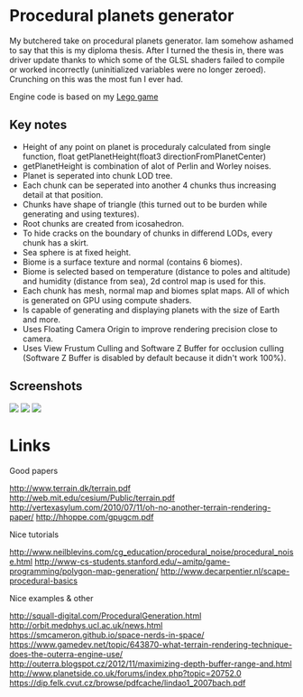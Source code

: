 # Procedural planets generator

My butchered take on procedural planets generator.
Iam somehow ashamed to say that this is my diploma thesis.
After I turned the thesis in, there was driver update thanks to which some of the GLSL shaders failed to compile or worked incorrectly (uninitialized variables were no longer zeroed).
Crunching on this was the most fun I ever had.

Engine code is based on my [Lego game](https://github.com/aeroson/lego-game-and-Unity-like-engine)

## Key notes
* Height of any point on planet is proceduraly calculated from single function, float getPlanetHeight(float3 directionFromPlanetCenter)
* getPlanetHeight is combination of alot of Perlin and Worley noises.
* Planet is seperated into chunk LOD tree.
* Each chunk can be seperated into another 4 chunks thus increasing detail at that position.
* Chunks have shape of triangle (this turned out to be burden while generating and using textures).
* Root chunks are created from icosahedron.
* To hide cracks on the boundary of chunks in differend LODs, every chunk has a skirt.
* Sea sphere is at fixed height.
* Biome is a surface texture and normal (contains 6 biomes).
* Biome is selected based on temperature (distance to poles and altitude) and humidity (distance from sea), 2d control map is used for this.
* Each chunk has mesh, normal map and biomes splat maps. All of which is generated on GPU using compute shaders.
* Is capable of generating and displaying planets with the size of Earth and more.
* Uses Floating Camera Origin to improve rendering precision close to camera.
* Uses View Frustum Culling and Software Z Buffer for occlusion culling (Software Z Buffer is disabled by default because it didn't work 100%).

## Screenshots

![](http://i.imgur.com/u4oUq7J.jpg)
![](http://i.imgur.com/PXYALlO.jpg)
![](http://i.imgur.com/ndK0nZM.jpg)


# Links

Good papers

http://www.terrain.dk/terrain.pdf
http://web.mit.edu/cesium/Public/terrain.pdf
http://vertexasylum.com/2010/07/11/oh-no-another-terrain-rendering-paper/
http://hhoppe.com/gpugcm.pdf

Nice tutorials

http://www.neilblevins.com/cg_education/procedural_noise/procedural_noise.html
http://www-cs-students.stanford.edu/~amitp/game-programming/polygon-map-generation/
http://www.decarpentier.nl/scape-procedural-basics

Nice examples & other

http://squall-digital.com/ProceduralGeneration.html
http://orbit.medphys.ucl.ac.uk/news.html
https://smcameron.github.io/space-nerds-in-space/
https://www.gamedev.net/topic/643870-what-terrain-rendering-technique-does-the-outerra-engine-use/
http://outerra.blogspot.cz/2012/11/maximizing-depth-buffer-range-and.html
http://www.planetside.co.uk/forums/index.php?topic=20752.0
https://dip.felk.cvut.cz/browse/pdfcache/lindao1_2007bach.pdf

